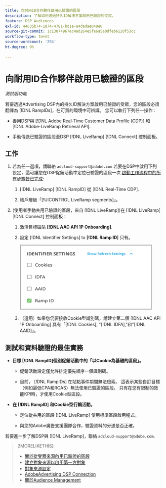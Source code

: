 ```yaml
---
title: 向耐用ID合作夥伴啟用已驗證的區段
description: 了解如何透過持久ID解決方案啟用已驗證的受眾。
feature: DSP Audiences
exl-id: 44635b74-1874-4781-bd1a-a4dadae049e0
source-git-commit: 1c13874967ec4ad264e5fa6a5e0dfeb6120f53cc
workflow-type: tm+mt
source-wordcount: '294'
ht-degree: 0%

---
```


# 向耐用ID合作夥伴啟用已驗證的區段

*測試版功能*

若要透過Advertising DSP內的持久ID解決方案啟用已驗證的受眾，您的區段必須翻譯為 [!DNL RampIDs]，在可買的環境中可辨識。 您可以執行下列任一操作：

* 善用DSP與 [!DNL Adobe Real-Time Customer Data Profile (CDP)] 和 [!DNL Adobe-LiveRamp Retrieval API].

* 手動傳送已驗證的區段至DSP [!DNL LiveRamp] [!DNL Connect] 控制面板。

## 工作

1. 若為任一選項，請聯絡 `adcloud-support@adobe.com` 若要在DSP中啟用下列設定，這可讓您在DSP促銷活動中定位已驗證的區段一次 [啟動工作流程中的所有步驟皆已完成](source-about.md#workflow-sources):

   1. [!DNL LiveRamp] [!DNL RampID] 從 [!DNL Real-Time CDP].

   1. 帳戶層級「[!UICONTROL LiveRamp segments]」。

1. (使用者手動共用已驗證的區段，來自 [!DNL LiveRamp])在 [!DNL LiveRamp] [!DNL Connect] 控制面板：

   1. 激活目標磁貼 **[!DNL AAC API 1P Onboarding]**.

   1. 設定 [!DNL Identifier Settings] to **[!DNL Ramp ID]** 只有。

      ![識別碼設定](/help/dsp/assets/liveramp-tile-settings.png)

   1. （選用）如果您仍要接收Cookie型識別碼，請建立第二個 [!DNL AAC API 1P Onboarding] 具有「[!DNL Cookies], &quot;[!DNL IDFA],&quot;和&quot;[!DNL AAID]」。

## 測試和資料驗證的最佳實務

* **目標 [!DNL RampID]個別促銷活動中的「以Cookie為基礎的區段」。**

   * 促銷活動設定僅允許排定優先順序一個識別碼。

   * 目前， [!DNL RampIDs] 在站點事件期間無法檢索。 這表示某些自訂目標（例如最低CPA和ROAS）無法使用已驗證的區段。 只有在您有限制的效能KPI時，才使用Cookie型區段。

* **在 [!DNL RampID] 和Cookie型行銷活動。**

   * 定位從共用的區段 [!DNL LiveRamp] 使用標準區段啟用程式。

   * 與您的Adobe廣告支援團隊合作，驗證資料的分送是否正確。

若要進一步了解DSP與 [!DNL LiveRamp]，聯絡 `adcloud-support@adobe.com`.

>[!MORELIKETHIS]
>
>* [關於從受眾來源啟用已驗證的區段](source-about.md)
>* [建立對象來源以啟用第一方對象](source-create.md)
>* [對象來源設定](source-settings.md)
>* [AdobeAdvertising DSP Connection](https://experienceleague.adobe.com/docs/experience-platform/destinations/catalog/advertising/adobe-advertising-cloud-connection.html)
>* [關於Audience Management](/help/dsp/audiences/audience-about.md)

